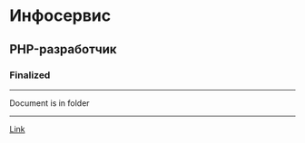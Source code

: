 # Инфосервис

## PHP-разработчик

### Finalized

---

Document is in folder

---

[Link](https://hh.ru/vacancy/91911032)